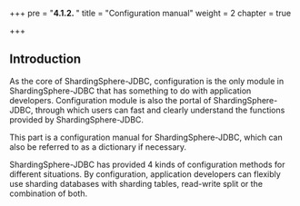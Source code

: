+++
pre = "<b>4.1.2. </b>"
title = "Configuration manual"
weight = 2
chapter = true

+++

## Introduction

As the core of ShardingSphere-JDBC, configuration is the only module in ShardingSphere-JDBC that has something to do with application developers. Configuration module is also the portal of ShardingSphere-JDBC, through which users can fast and clearly understand the functions provided by ShardingSphere-JDBC.

This part is a configuration manual for ShardingSphere-JDBC, which can also be referred to as a dictionary if necessary.

ShardingSphere-JDBC has provided 4 kinds of configuration methods for different situations. By configuration, application developers can flexibly use sharding databases with sharding tables, read-write split or the combination of both.

